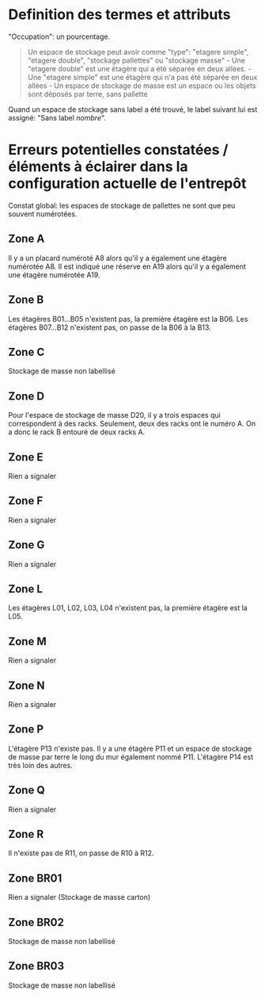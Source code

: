 # Definition des termes et attributs

"Occupation": un pourcentage.

> Un espace de stockage peut avoir comme "type": "etagere simple", "etagere double", "stockage pallettes" ou "stockage masse"
    - Une "etagere double" est une étagère qui a été séparée en deux allées.
    - Une "etagere simple" est une étagère qui n'a pas été séparée en deux allées
    - Un espace de stockage de masse est un espace ou les objets sont déposés par terre, sans pallette

Quand un espace de stockage sans label a été trouvé, le label suivant lui est assigné: "Sans label *nombre*".

# Erreurs potentielles constatées / éléments à éclairer dans la configuration actuelle de l'entrepôt

Constat global: les espaces de stockage de pallettes ne sont que peu souvent numérotées.

## Zone A

Il y a un placard numéroté A8 alors qu'il y a également une étagère numérotée A8.
Il est indiqué une réserve en A19 alors qu'il y a également une étagère numérotée A19.

## Zone B

Les étagères B01...B05 n'existent pas, la première étagère est la B06.
Les étagères B07...B12 n'existent pas, on passe de la B06 à la B13.

## Zone C

Stockage de masse non labellisé

## Zone D

Pour l'espace de stockage de masse D20, il y a trois espaces qui correspondent à des racks. Seulement, deux des racks ont le numéro A. On a donc le rack B entouré de deux racks A.

## Zone E

Rien a signaler

## Zone F

Rien a signaler

## Zone G

Rien a signaler

## Zone L

Les étagères L01, L02, L03, L04 n'existent pas, la première étagère est la L05.

## Zone M

Rien a signaler

## Zone N

Rien a signaler

## Zone P

L'étagère P13 n'existe pas.
Il y a une étagère P11 et un espace de stockage de masse par terre le long du mur également nommé P11.
L'étagère P14 est très loin des autres.

## Zone Q

Rien a signaler

## Zone R

Il n'existe pas de R11, on passe de R10 à R12.

## Zone BR01

Rien a signaler (Stockage de masse carton)

## Zone BR02

Stockage de masse non labellisé

## Zone BR03

Stockage de masse non labellisé
